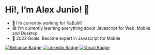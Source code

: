 <!--
**ajuniodx/ajuniodx** is a ✨ _special_ ✨ repository because its `README.md` (this file) appears on your GitHub profile.
### Hi there 👋
Here are some ideas to get you started:

- 🔭 I’m currently working for KaBuM!
- 😄 I’m currently learning everything about Javascript for Web, Mobile and Desktop
- 🤗 2022 Goals: Become expert in Javascript for Mobile
- ⚡ Fun fact: ...
[![Github Badge](https://img.shields.io/badge/-Github-000?style=flat-square&logo=Github&logoColor=white&link=https://github.com/ajuniodx)](https://github.com/ajuniodx)
-->

# Hi!, I’m  Alex Junio! 👋

- 🔭 I’m currently working for KaBuM!
- 😄 I’m currently learning everything about Javascript for Web, Mobile and Desktop
- 🤗 2022 Goals: Become expert in Javascript for Mobile

[![Behance Badge](https://img.shields.io/badge/-Behance-d83464?style=flat-square&logo=Behance&logoColor=white&link=https://www.behance.net/alexjuniofaa56)](https://www.behance.net/alexjuniofaa56)
[![Linkedin Badge](https://img.shields.io/badge/-LinkedIn-blue?style=flat-square&logo=Linkedin&logoColor=white&link=https://www.linkedin.com/in/dx-alexjunio)](https://www.linkedin.com/in/dx-alexjunio)
[![Gmail Badge](https://img.shields.io/badge/-Email-e60023?style=flat-square&logo=Gmail&logoColor=white&link=mailto:alexjunioferreira17@gmail.com)](mailto:alexjunioferreira17@gmail.com)
